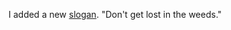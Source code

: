 I added a new <a href="https://github.com/scripting/utils/blob/master/daveutils.js#L706">slogan</a>. "Don't get lost in the weeds."  
